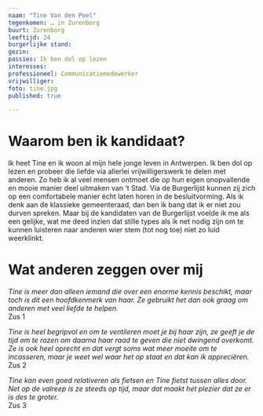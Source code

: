```yaml
---
naam: "Tine Van den Poel"
tegenkomen: … in Zurenborg
buurt: Zurenborg
leeftijd: 24
burgerlijke stand:
gezin:
passies: Ik ben dol op lezen
interesses: 
professioneel: Communicatiemedewerker
vrijwilliger:
foto: tine.jpg
published: true

---
```

# Waarom ben ik kandidaat?
Ik heet Tine en ik woon al mijn hele jonge leven in Antwerpen. Ik ben dol op lezen en probeer die liefde via allerlei vrijwilligerswerk te delen met anderen. Zo heb ik al veel mensen ontmoet die op hun eigen onopvallende en mooie manier deel uitmaken van ‘t Stad. Via de Burgerlijst kunnen zij zich op een comfortabele manier écht laten horen in de besluitvorming. Als ik denk aan de klassieke gemeenteraad, dan ben ik bang dat ik er niet zou durven spreken. Maar bij de kandidaten van de Burgerlijst voelde ik me als een gelijke, wat me deed inzien dat stille types als ik net nodig zijn om te kunnen luisteren naar anderen wier stem (tot nog toe) niet zo luid weerklinkt.

# Wat anderen zeggen over mij
_Tine is meer dan alleen iemand die over een enorme kennis beschikt, maar toch is dit een hoofdkenmerk van haar. Ze gebruikt het dan ook graag om anderen met veel liefde te helpen._   
Zus 1

_Tine is heel begripvol en om te ventileren moet je bij haar zijn, ze geeft je de tijd om te razen om daarna haar raad te geven die niet dwingend overkomt. Ze is ook heel oprecht en dat vergt soms wat meer moeite om te incasseren, maar je weet wel waar het op staat en dat kan ik appreciëren._  
Zus 2

_Tine kan even goed relativeren als fietsen en Tine fietst tussen alles door. Net op de valreep is ze steeds op tijd, maar dat maakt het plezier dat ze er is des te groter._   
Zus 3


